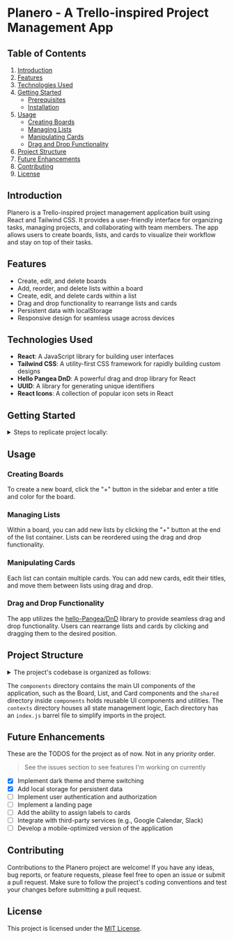 # Planero - A Trello-inspired Project Management App

## Table of Contents

1. [Introduction](#introduction)
2. [Features](#features)
3. [Technologies Used](#technologies-used)
4. [Getting Started](#getting-started)
   - [Prerequisites](#prerequisites)
   - [Installation](#installation)
5. [Usage](#usage)
   - [Creating Boards](#creating-boards)
   - [Managing Lists](#managing-lists)
   - [Manipulating Cards](#manipulating-cards)
   - [Drag and Drop Functionality](#drag-and-drop-functionality)
6. [Project Structure](#project-structure)
7. [Future Enhancements](#future-enhancements)
8. [Contributing](#contributing)
9. [License](#license)

## Introduction

Planero is a Trello-inspired project management application built using React and Tailwind CSS. It provides a user-friendly interface for organizing tasks, managing projects, and collaborating with team members. The app allows users to create boards, lists, and cards to visualize their workflow and stay on top of their tasks.

## Features

- Create, edit, and delete boards
- Add, reorder, and delete lists within a board
- Create, edit, and delete cards within a list
- Drag and drop functionality to rearrange lists and cards
- Persistent data with localStorage
- Responsive design for seamless usage across devices

## Technologies Used

- **React**: A JavaScript library for building user interfaces
- **Tailwind CSS**: A utility-first CSS framework for rapidly building custom designs
- **Hello Pangea DnD**: A powerful drag and drop library for React
- **UUID**: A library for generating unique identifiers
- **React Icons**: A collection of popular icon sets in React

## Getting Started

<details>
  <summary>Steps to replicate project locally:</summary>
### Prerequisites

- Node.js (version 14 or higher)
- npm (version 6 or higher)

### Installation

1. Clone the repository:

```bash
git clone https://github.com/raknos13/planero-trello-clone-react.git
```

2. Navigate to the project directory:

```bash
cd planero-trello-clone-react
```

3. Install the dependencies:

```bash
npm install
```

4. Start the development server:

```bash
npm run dev
```

The app will be available at `http://localhost:3001`

</details>

## Usage

### Creating Boards

To create a new board, click the "+" button in the sidebar and enter a title and color for the board.

### Managing Lists

Within a board, you can add new lists by clicking the "+" button at the end of the list container. Lists can be reordered using the drag and drop functionality.

### Manipulating Cards

Each list can contain multiple cards. You can add new cards, edit their titles, and move them between lists using drag and drop.

### Drag and Drop Functionality

The app utilizes the [hello-Pangea/DnD](https://github.com/hello-pangea/dnd) library to provide seamless drag and drop functionality. Users can rearrange lists and cards by clicking and dragging them to the desired position.

## Project Structure

<details>
  <summary>
The project's codebase is organized as follows:
  </summary>

```
├── src
│   ├── assets
│   │   ├── not-found-alt.svg
│   │   └── not-found.svg
│   ├── components
│   │   ├── Board
│   │   │   ├── AddNew.jsx
│   │   │   ├── Board.jsx
│   │   │   ├── Card.jsx
│   │   │   ├── EmptyBoard.jsx
│   │   │   ├── index.js
│   │   │   └── List.jsx
│   │   ├── shared
│   │   │   ├── AutoResizeTextarea.jsx
│   │   │   ├── BoardCreatorPopover.jsx
│   │   │   ├── ConfirmPopover.jsx
│   │   │   ├── DarkModeToggle.jsx
│   │   │   ├── GithubButton.jsx
│   │   │   ├── index.js
│   │   │   └── MoreOptionsPopover.jsx
│   │   ├── Sidebar
│   │   │   ├── BoardList.jsx
│   │   │   ├── index.js
│   │   │   ├── SidebarCollapsed.jsx
│   │   │   ├── SidebarHeader.jsx
│   │   │   └── Sidebar.jsx
│   │   ├── Header.jsx
│   │   ├── index.js
│   │   └── Main.jsx
│   ├── contexts
│   │   ├── BoardContext.jsx
│   │   ├── index.js
│   │   ├── SidebarContext.jsx
│   │   └── ThemeContext.jsx
│   ├── hooks
│   │   ├── useLocalStorage.js
│   │   └── useTasks.js
│   ├── App.css
│   ├── App.jsx
│   ├── index.css
│   ├── initialData.js
│   ├── main.jsx
│   └── TODOS_FOR_PROJECT.md
├── eslint.config.js
├── index.html
├── package.json
├── package-lock.json
├── postcss.config.js
├── README.md
├── tailwind.config.js
└── vite.config.js
```

</details>

The `components` directory contains the main UI components of the application, such as the Board, List, and Card components and the `shared` directory inside `components` holds reusable UI components and utilities. The `contexts` directory houses all state management logic,
Each directory has an `index.js` barrel file to simplify imports in the project.

## Future Enhancements

These are the TODOS for the project as of now. Not in any priority order.

> See the issues section to see features I'm working on currently

- [x] Implement dark theme and theme switching
- [x] Add local storage for persistent data
- [ ] Implement user authentication and authorization
- [ ] Implement a landing page
- [ ] Add the ability to assign labels to cards
- [ ] Integrate with third-party services (e.g., Google Calendar, Slack)
- [ ] Develop a mobile-optimized version of the application

## Contributing

Contributions to the Planero project are welcome! If you have any ideas, bug reports, or feature requests, please feel free to open an issue or submit a pull request. Make sure to follow the project's coding conventions and test your changes before submitting a pull request.

## License

This project is licensed under the [MIT License](LICENSE).
